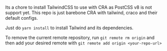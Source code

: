 Its a chore to install TailwindCSS to use with CRA as PostCSS v8 is not support yet. This repo is just barebone CRA with tailwind, craco and their default configs.

Just do ``yarn install`` to install Tailwind and its dependencies.

To remove the current remote repository, run
``git remote rm origin``
and then add your desired remote with
``git remote add origin <your-repo-url>`` 
